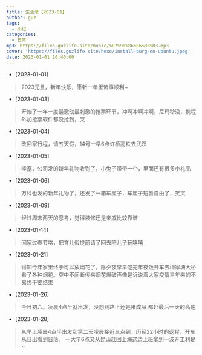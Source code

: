 ```yaml
---
title: 生活录【2023-01】
author: guz
tags:
  - 小记
categories:
  - 日常
mp3: https://files.guzlife.site/music/%E7%90%86%E6%83%B3.mp3
cover: 'https://files.guzlife.site/hexo/install-burg-on-ubuntu.jpeg'
date: 2023-01-01 16:40:00
---
```

+ [2023-01-01]
> 2023元旦，新年快乐，愿新一年里诸事顺利~
+ [2023-01-03]
> 开始了一年一度最激动最刺激的抢票环节，冲啊冲啊冲啊，尼玛秒没，携程外加抢票软件都没抢到，哭
+ [2023-01-04]
> 改回家行程，请五天假，14号一早6点虹桥高铁去武汉
+ [2023-01-05]
> 哇塞，公司发的新年礼物收到了，小兔子带带一个，里面还有很多小礼品
+ [2023-01-06]
> 万科也发的新年礼物了，还发了一箱车厘子，车厘子短暂自由了，笑哭
+ [2023-01-09]
> 经过周末两天的思考，觉得装修还是亲戚比较靠谱
+ [2023-01-14]
> 回家过春节咯，把育儿假提前请了回去陪儿子玩嘻嘻
+ [2023-01-21]
> 得知今年家里终于可以放烟花了，除夕夜早早吃完年夜饭开车去梅家塘大桥看了各种烟花。空中不间断传来烟花爆破声像是诉说着大家疫情三年来的不易终于要结束
+ [2023-01-26]
> 今日初六。凌晨4点半就出发，没想到路上还是堵成屎 都赶最后一天的高速
+ [2023-01-28]
> 从早上凌晨4点半出发到第二天凌晨接近三点到，历经22小时的返程，开车从日出看到日落。 一大早6点又从昆山赶回上海这边上班拿到一波开工利是~


